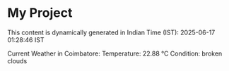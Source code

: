 # My Project

This content is dynamically generated in Indian Time (IST): 2025-06-17 01:28:46 IST


Current Weather in Coimbatore:
Temperature: 22.88 °C
Condition: broken clouds
